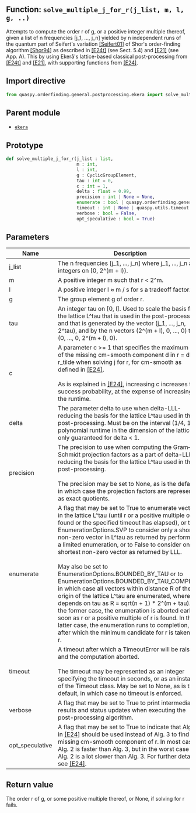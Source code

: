 ## Function: <code>solve\_multiple\_j\_for\_r(j_list, m, l, g, ..)</code>
Attempts to compute the order r of g, or a positive integer multiple thereof, given a list of n frequencies [j_1, ..., j_n] yielded by n independent runs of the quantum part of Seifert's variation [[Seifert01]](https://doi.org/10.1007/3-540-45353-9_24) of Shor's order-finding algorithm [[Shor94]](https://doi.org/10.1109/SFCS.1994.365700) as described in [[E24t]](https://diva-portal.org/smash/get/diva2:1902626/FULLTEXT01.pdf) (see Sect. 5.4) and [[E21]](https://doi.org/10.1515/jmc-2020-0006) (see App. A). This by using Ekerå's lattice-based classical post-processing from [[E24t]](https://diva-portal.org/smash/get/diva2:1902626/FULLTEXT01.pdf) and [[E21]](https://doi.org/10.1515/jmc-2020-0006), with supporting functions from [[E24]](https://doi.org/10.1145/3655026).

## Import directive
```python
from quaspy.orderfinding.general.postprocessing.ekera import solve_multiple_j_for_r
```

## Parent module
- [<code>ekera</code>](README.md)

## Prototype
```python
def solve_multiple_j_for_r(j_list : list,
                           m : int,
                           l : int,
                           g : CyclicGroupElement,
                           tau : int = 0,
                           c : int = 1,
                           delta : float = 0.99,
                           precision : int | None = None,
                           enumerate : bool | quaspy.orderfinding.general.postprocessing.ekera.EnumerationOptions = False,
                           timeout : int | None | quaspy.utils.timeout.Timeout = None,
                           verbose : bool = False,
                           opt_speculative : bool = True)
```

## Parameters
| <b>Name</b> | <b>Description</b> |
| ----------- | ------------------ |
| j_list | The n frequencies [j_1, ..., j_n] where j_1, ..., j_n are integers on [0, 2^(m + l)). |
| m | A positive integer m such that r < 2^m. |
| l | A positive integer l ≈ m / s for s a tradeoff factor. |
| g | The group element g of order r. |
| tau | An integer tau on [0, l]. Used to scale the basis for the lattice L^tau that is used in the post-processing, and that is generated by the vector (j_1, ..., j_n, 2^tau), and by the n vectors (2^(m + l), 0, ..., 0) thru (0, ..., 0, 2^(m + l), 0). |
| c | A parameter c >= 1 that specifies the maximum size of the missing cm-smooth component d in r = d * r_tilde when solving j for r, for cm-smooth as defined in [[E24]](https://doi.org/10.1145/3655026).<br><br>As is explained in [[E24]](https://doi.org/10.1145/3655026), increasing c increases the success probability, at the expense of increasing the runtime. |
| delta | The parameter delta to use when delta-LLL-reducing the basis for the lattice L^tau used in the post-processing. Must be on the interval (1/4, 1]. A polynomial runtime in the dimension of the lattice is only guaranteed for delta < 1. |
| precision | The precision to use when computing the Gram–Schmidt projection factors as a part of delta-LLL-reducing the basis for the lattice L^tau used in the post-processing.<br><br>The precision may be set to None, as is the default, in which case the projection factors are represented as exact quotients. |
| enumerate | A flag that may be set to True to enumerate vectors in the lattice L^tau (until r or a positive multiple of r is found or the specified timeout has elapsed), or to EnumerationOptions.SVP to consider only a shortest non-zero vector in L^tau as returned by performing a limited enumeration, or to False to consider only a shortest non-zero vector as returned by LLL.<br><br>May also be set to EnumerationOptions.BOUNDED_BY_TAU or to EnumerationOptions.BOUNDED_BY_TAU_COMPLETE in which case all vectors within distance R of the origin of the lattice L^tau are enumerated, where R depends on tau as R = sqrt(n + 1) * 2^(m + tau). In the former case, the enumeration is aborted early as soon as r or a positive multiple of r is found. In the latter case, the enumeration runs to completion, after which the minimum candidate for r is taken as r. |
| timeout | A timeout after which a TimeoutError will be raised and the computation aborted.<br><br>The timeout may be represented as an integer specifying the timeout in seconds, or as an instance of the Timeout class. May be set to None, as is the default, in which case no timeout is enforced. |
| verbose | A flag that may be set to True to print intermediary results and status updates when executing the post-processing algorithm. |
| opt_speculative | A flag that may be set to True to indicate that Alg. 2 in [[E24]](https://doi.org/10.1145/3655026) should be used instead of Alg. 3 to find the missing cm-smooth component of r. In most cases, Alg. 2 is faster than Alg. 3, but in the worst case Alg. 2 is a lot slower than Alg. 3. For further details, see [[E24]](https://doi.org/10.1145/3655026). |

## Return value
The order r of g, or some positive multiple thereof, or None, if solving for r fails.

